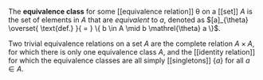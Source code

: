 
The **equivalence class** for some [[equivalence relation]] $\mathrel{\theta}$ on a [[set]] $A$ is the set of elements in $A$ that are *equivalent* to $a$, denoted as $[a]_{\theta} \overset{ \text{def.} }{ = } \{ b \in A \mid b \mathrel{\theta} a \}$.

Two trivial equivalence relations on a set $A$ are the complete relation $A \times A$, for which there is only one equivalence class $A$, and the [[identity relation]] for which the equivalence classes are all simply [[singletons]] $\{ a \}$ for all $a \in A$.
